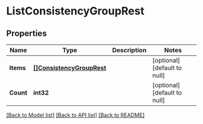 # ListConsistencyGroupRest

## Properties
Name | Type | Description | Notes
------------ | ------------- | ------------- | -------------
**Items** | [**[]ConsistencyGroupRest**](ConsistencyGroupRest.md) |  | [optional] [default to null]
**Count** | **int32** |  | [optional] [default to null]

[[Back to Model list]](../README.md#documentation-for-models) [[Back to API list]](../README.md#documentation-for-api-endpoints) [[Back to README]](../README.md)

